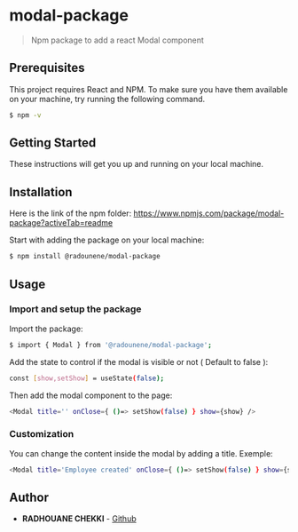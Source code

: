 # modal-package

> Npm package to add a react Modal component

## Prerequisites

This project requires React and NPM.
To make sure you have them available on your machine,
try running the following command.

```sh
$ npm -v
```

## Getting Started

These instructions will get you up and running on your local machine.

## Installation

Here is the link of the npm folder: https://www.npmjs.com/package/modal-package?activeTab=readme

Start with adding the package on your local machine:

```sh
$ npm install @radounene/modal-package
```

## Usage

### Import and setup the package

Import the package:

```sh
$ import { Modal } from '@radounene/modal-package';
```

Add the state to control if the modal is visible or not ( Default to false ):

```sh
const [show,setShow] = useState(false);
```

Then add the modal component to the page:

```sh
<Modal title='' onClose={ ()=> setShow(false) } show={show} />
```

### Customization

You can change the content inside the modal by adding a title.
Exemple:

```sh
<Modal title='Employee created' onClose={ ()=> setShow(false) } show={show} />
```

## Author

- **RADHOUANE CHEKKI** - [Github](https://github.com/rc-fe-rc/modal-package)
